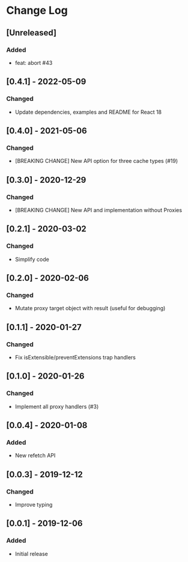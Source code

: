 # Change Log

## [Unreleased]
### Added
- feat: abort #43

## [0.4.1] - 2022-05-09
### Changed
- Update dependencies, examples and README for React 18

## [0.4.0] - 2021-05-06
### Changed
- [BREAKING CHANGE] New API option for three cache types (#19)

## [0.3.0] - 2020-12-29
### Changed
- [BREAKING CHANGE] New API and implementation without Proxies

## [0.2.1] - 2020-03-02
### Changed
- Simplify code

## [0.2.0] - 2020-02-06
### Changed
- Mutate proxy target object with result (useful for debugging)

## [0.1.1] - 2020-01-27
### Changed
- Fix isExtensible/preventExtensions trap handlers

## [0.1.0] - 2020-01-26
### Changed
- Implement all proxy handlers (#3)

## [0.0.4] - 2020-01-08
### Added
- New refetch API

## [0.0.3] - 2019-12-12
### Changed
- Improve typing

## [0.0.1] - 2019-12-06
### Added
- Initial release
